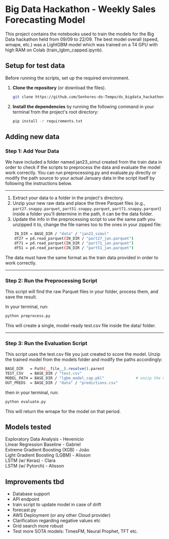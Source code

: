 # Big Data Hackathon - Weekly Sales Forecasting Model

This project contains the notebooks used to train the models for the Big Data hackathon held from 09/09 to 22/09. The best model overall (speed, wmape, etc.) was a LightGBM model which was trained on a T4 GPU with high RAM on Colab (train_lgbm_capped.ipynb).


## Setup for test data

Before running the scripts, set up the required environment.

1.  **Clone the repository** (or download the files).

    ```bash
    git clone https://github.com/Senhores-do-Tempo/ds_bigdata_hackathon
    ```

2.  **Install the dependencies** by running the following command in your terminal from the project's root directory:
   
    ```bash
    pip install -r requirements.txt
    ```


## Adding new data


### Step 1: Add Your Data

We have included a folder named jan23_simul created from the train data in order to check if the scripts to preprocess the data and evaluate the model work correctly. You can run preprocessing.py and evaluate.py directly or modify the path source to your actual January data in the script itself by following the instructions below. 

---
1.  Extract your data to a folder in the project's directory.
2.  Unzip your new raw data and place the three Parquet files (e.g., `part27.snappy.parquet`, `part51.snappy.parquet`, `part71.snappy.parquet`) inside a folder you'll determine in the path, it can be the data folder.
3. Update the info in the preprocessing script to use the same path you unzipped it to, change the file names too to the ones in your zipped file:

```bash
    IN_DIR = BASE_DIR / "data" / "jan23_simul"
    df27 = pd.read_parquet(IN_DIR / "part27_jan.parquet")
    df71 = pd.read_parquet(IN_DIR / "part71_jan.parquet")
    df51 = pd.read_parquet(IN_DIR / "part51_jan.parquet")
```

The data must have the same format as the train data provided in order to work correctly.

---

### Step 2: Run the Preprocessing Script

This script will find the raw Parquet files in your folder, process them, and save the result.

In your terminal, run:
```bash
python preprocess.py
```
This will create a single, model-ready test.csv file inside the data/ folder.

---
### Step 3: Run the Evaluation Script

This script uses the test.csv file you just created to score the model. Unzip the trained model from the models folder and modify the paths accordingly:

```bash
BASE_DIR   = Path(__file__).resolve().parent
TEST_CSV   = BASE_DIR / "test.csv"
MODEL_PATH = BASE_DIR / "lgbm_model_cap.pkl"              # unzip the model first
OUT_PREDS  = BASE_DIR / "data" / "predictions.csv"
```


then in your terminal, run:

```bash
python evaluate.py
```

This will return the wmape for the model on that period.




## Models tested

Exploratory Data Analysis - Hevenicio  
Linear Regression Baseline - Gabriel  
Extreme Gradient Boosting (XGB) - João  
Light Gradient Boosting (LGBM) - Alisson  
LSTM (w/ Keras) - Clara  
LSTM (w/ Pytorch) - Alisson  




## Improvements tbd

* Database support
* API endpoint
* train script to update model in case of drift
* forecast.py
* AWS Deployment (or any other Cloud provider)
* Clarification regarding negative values etc
* Grid search more robust
* Test more SOTA models: TimesFM, Neural Prophet, TFT etc. 
